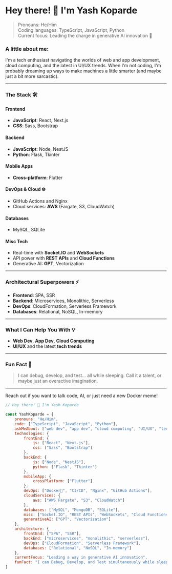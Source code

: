 # Hey there! 👋 I'm Yash Koparde

> Pronouns: He/Him  
> Coding languages: TypeScript, JavaScript, Python  
> Current focus: Leading the charge in generative AI innovation 🌌

### A little about me:
I'm a tech enthusiast navigating the worlds of web and app development, cloud computing, and the latest in UI/UX trends. When I'm not coding, I'm probably dreaming up ways to make machines a little smarter (and maybe just a bit more sarcastic).

---

### The Stack 🛠️

#### Frontend
- **JavaScript**: React, Next.js
- **CSS**: Sass, Bootstrap

#### Backend
- **JavaScript**: Node, NestJS
- **Python**: Flask, Tkinter

#### Mobile Apps
- **Cross-platform**: Flutter

#### DevOps & Cloud 🌐
- GitHub Actions and Nginx
- Cloud services: **AWS** (Fargate, S3, CloudWatch)

#### Databases
- MySQL, SQLite

#### Misc Tech
- Real-time with **Socket.IO** and **WebSockets**
- API power with **REST APIs** and **Cloud Functions**
- Generative AI: **GPT**, Vectorization

---

### Architectural Superpowers ⚡
- **Frontend**: SPA, SSR
- **Backend**: Microservices, Monolithic, Serverless
- **DevOps**: CloudFormation, Serverless Framework
- **Databases**: Relational, NoSQL, In-memory

---

### What I Can Help You With 💡
- **Web Dev**, **App Dev**, **Cloud Computing**
- **UI/UX** and the latest **tech trends**

---

### Fun Fact 🌙
> I can debug, develop, and test… all while sleeping. Call it a talent, or maybe just an overactive imagination.

---

Reach out if you want to talk code, AI, or just need a new Docker meme!

```javascript
// Hey there! 👋 I'm Yash Koparde

const YashKoparde = {
    pronouns: "He/Him",
    code: ["TypeScript", "JavaScript", "Python"],
    askMeAbout: ["web dev", "app dev", "cloud computing", "UI/UX", "tech trends"],
    technologies: {
        frontEnd: {
            js: ["React", "Next.js"],
            css: ["Sass", "Bootstrap"]
        },
        backEnd: {
            js: ["Node", "NestJS"],
            python: ["Flask", "Tkinter"]
        },
        mobileApp: {
            crossPlatform: ["Flutter"]
        },
        devOps: ["Docker🐳", "CI/CD", "Nginx", "GitHub Actions"],
        cloudServices: {
            aws: ["AWS Fargate", "S3", "CloudWatch"]
        },
        databases: ["MySQL", "MongoDB", "SQLite"],
        misc: ["Socket.IO", "REST APIs", "WebSockets", "Cloud Functions"],
        generativeAI: ["GPT", "Vectorization"]
    },
    architecture: {
        frontEnd: ["SPA", "SSR"],
        backEnd: ["microservices", "monolithic", "serverless"],
        devOps: ["CloudFormation", "Serverless Framework"],
        databases: ["Relational", "NoSQL", "In-memory"]
    },
    currentFocus: "Leading a way in generative AI innovation",
    funFact: "I can Debug, Develop, and Test simultaneously while sleeping! 🌙"}
]
